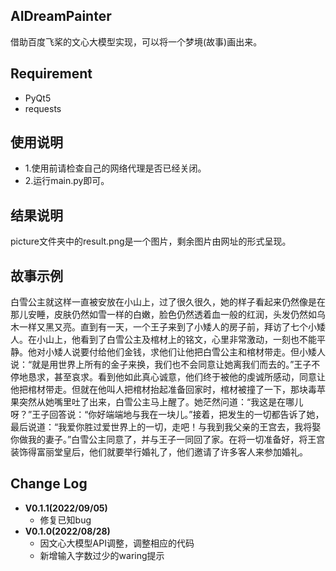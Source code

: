 ## AIDreamPainter
借助百度飞桨的文心大模型实现，可以将一个梦境(故事)画出来。

## Requirement
* PyQt5
* requests

## 使用说明
* 1.使用前请检查自己的网络代理是否已经关闭。
* 2.运行main.py即可。

## 结果说明
picture文件夹中的result.png是一个图片，剩余图片由网址的形式呈现。

## 故事示例
白雪公主就这样一直被安放在小山上，过了很久很久，她的样子看起来仍然像是在那儿安睡，皮肤仍然如雪一样的白嫩，脸色仍然透着血一般的红润，头发仍然如乌木一样又黑又亮。直到有一天，一个王子来到了小矮人的房子前，拜访了七个小矮人。在小山上，他看到了白雪公主及棺材上的铭文，心里非常激动，一刻也不能平静。他对小矮人说要付给他们金钱，求他们让他把白雪公主和棺材带走。但小矮人说：“就是用世界上所有的金子来换，我们也不会同意让她离我们而去的。”王子不停地恳求，甚至哀求。看到他如此真心诚意，他们终于被他的虔诚所感动，同意让他把棺材带走。但就在他叫人把棺材抬起准备回家时，棺材被撞了一下，那块毒苹果突然从她嘴里吐了出来，白雪公主马上醒了。她茫然问道：“我这是在哪儿呀？”王子回答说：“你好端端地与我在一块儿。”接着，把发生的一切都告诉了她，最后说道：“我爱你胜过爱世界上的一切，走吧！与我到我父亲的王宫去，我将娶你做我的妻子。”白雪公主同意了，并与王子一同回了家。在将一切准备好，将王宫装饰得富丽堂皇后，他们就要举行婚礼了，他们邀请了许多客人来参加婚礼。

## Change Log
* **V0.1.1(2022/09/05)**
  * 修复已知bug 
* **V0.1.0(2022/08/28)**
  * 因文心大模型API调整，调整相应的代码
  * 新增输入字数过少的waring提示
